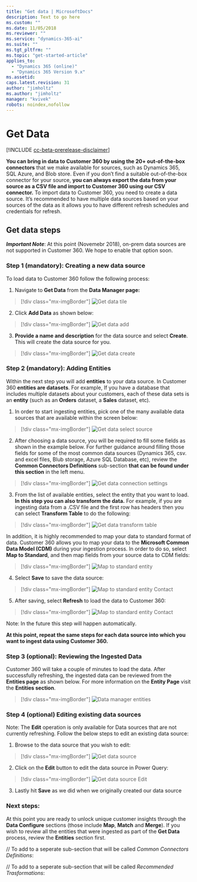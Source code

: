 ```yaml
---
title: "Get data | MicrosoftDocs"
description: Text to go here
ms.custom: ""
ms.date: 11/05/2018
ms.reviewer: ""
ms.service: "dynamics-365-ai"
ms.suite: ""
ms.tgt_pltfrm: ""
ms.topic: "get-started-article"
applies_to: 
  - "Dynamics 365 (online)"
  - "Dynamics 365 Version 9.x"
ms.assetid: 
caps.latest.revision: 31
author: "jimholtz"
ms.author: "jimholtz"
manager: "kvivek"
robots: noindex,nofollow
---
```

# Get Data

[!INCLUDE [cc-beta-prerelease-disclaimer](../includes/cc-beta-prerelease-disclaimer.md)]

**You can bring in data to Customer 360 by using the 20+ out-of-the-box connectors** that we make available for sources, such as Dynamics 365, SQL Azure, and Blob store. Even if you don’t find a suitable out-of-the-box connector for your source, **you can always export the data from your source as a CSV file and import to Customer 360 using our CSV connector.** To import data to Customer 360, you need to create a data source. It’s recommended to have multiple data sources based on your sources of the data as it allows you to have different refresh schedules and credentials for refresh.

## Get data steps

***Important Note***: At this point (Novemebr 2018), on-prem data sources are not supported in Customer 360. 
We hope to enable that option soon.

### Step 1 (mandatory): Creating a new data source
To load data to Customer 360 follow the following process:

1. Navigate to **Get Data** from the **Data Manager page:**

  > [!div class="mx-imgBorder"] 
  > ![](media/data-manager-get-data-tile.png "Get data tile")

2. Click **Add Data** as shown below:

  > [!div class="mx-imgBorder"] 
  > ![](media/data-manager-get-data-add.png "Get data add")

3. **Provide a name and description** for the data source and select **Create**. This will create the data source for you. 

  > [!div class="mx-imgBorder"] 
  > ![](media/data-manager-get-data-create.png "Get data create")

### Step 2 (mandatory): Adding Entities
Within the next step you will add **entities** to your data source. In Customer 360 **entities are datasets**. For example, If you have a database that includes multiple datasets about your customers, each of these data sets is an **entity** (such as an **Orders** dataset, a **Sales** dataset, etc). 

1. In order to start ingesting entities, pick one of the many available data sources that are available within the screen below:

  > [!div class="mx-imgBorder"] 
  > ![](media/data-manager-get-select-source.png "Get data select source")
  
2. After choosing a data source, you will be required to fill some fields as shown in the example below. For further guidance around filling those fields for some of the most common data sources (Dynamics 365, csv. and excel files, Blub storage, Azure SQL Database, etc), review the **Common Connectors Definitions** sub-section **that can be found under this section** in the left menu. 

  > [!div class="mx-imgBorder"] 
  > ![](media/data-manager-get-data-connection-settings.png "Get data connection settings")

3. From the list of available entities, select the entity that you want to load. **In this step you can also transform the data.** For example, if you are ingesting data from a .CSV file and the first row has headers then you can select **Transform Table** to do the following:

  > [!div class="mx-imgBorder"] 
  > ![](media/data-manager-get-data-transform-table.png "Get data transform table")

In addition, it is highly recommended to map your data to standard format of data. Customer 360 allows you to map your data to the **Microsoft Common Data Model (CDM)** during your ingestion process. In order to do so, select **Map to Standard**, and then map fields from your source data to CDM fields:

  > [!div class="mx-imgBorder"] 
  > ![](media/data-manager-get-data-map-entity.png "Map to standard entity")

4. Select **Save** to save the data source:

  > [!div class="mx-imgBorder"] 
  > ![](media/data-manager-get-data-map-contact.png "Map to standard entity Contact")

5. After saving, select **Refresh** to load the data to Customer 360:

  > [!div class="mx-imgBorder"] 
  > ![](media/data-manager-get-data-map-contact.png "Map to standard entity Contact")

Note: In the future this step will happen automatically.

**At this point, repeat the same steps for each data source into which you want to ingest data using Customer 360.**

### Step 3 (optional): Reviewing the Ingested Data
Customer 360 will take a couple of minutes to load the data. After successfully refreshing, the ingested data can be reviewed from the **Entities page** as shown below. For more information on the **Entity Page** visit the **Entities section**.

> [!div class="mx-imgBorder"] 
> ![](media/data-manager-entities-data.png "Data manager entities")

### Step 4 (optional) Editing existing data sources
Note: The **Edit** operation is only available for Data sources that are not currently refreshing. 
Follow the below steps to edit an existing data source: 

1. Browse to the data source that you wish to edit:

  > [!div class="mx-imgBorder"] 
  > ![](media/data-manager-get-data-source.png "Get data source")

2. Click on the **Edit** button to edit the data source in Power Query: 

  > [!div class="mx-imgBorder"] 
  > ![](media/data-manager-get-data-source-edit.png "Get data source Edit")

3. Lastly hit **Save** as we did when we originally created our data source

### Next steps: 
At this point you are ready to unlock unique customer insights through the **Data Configure** sections (those include **Map**, **Match** and **Merge**). If you wish to review all the entities that were ingested as part of the **Get Data** process, review the **Entities** section first. 

// To add to a seperate sub-section that will be called *Common Connectors Definitions*:

// To add to a seperate sub-section that will be called *Recommended Trasformations*:
